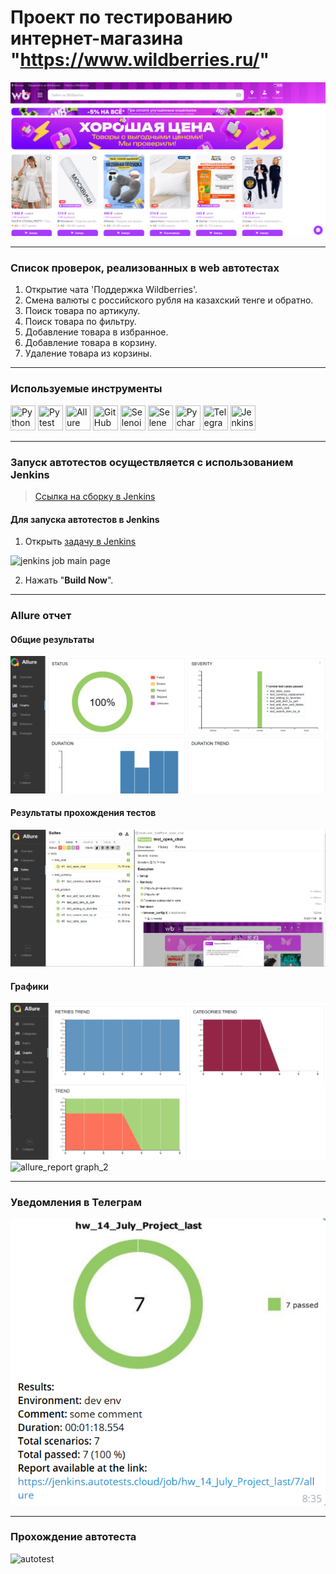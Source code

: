 # Проект по тестированию интернет-магазина "https://www.wildberries.ru/"

![main page screenshot](pictures/wildberries_main_page.png)

---
### Список проверок, реализованных в web автотестах
1. Открытие чата 'Поддержка Wildberries'.
2. Смена валюты с российского рубля на казахский тенге и обратно.
3. Поиск товара по артикулу.
4. Поиск товара по фильтру.
5. Добавление товара в избранное.
6. Добавление товара в корзину.
7. Удаление товара из корзины.

---

### Используемые инструменты
<img title="Python" src="pictures/logo/python.svg" height="40" width="40"/> <img title="Pytest" src="pictures/icons/pytest.svg" height="40" width="40"/> <img title="Allure Report" src="pictures/icons/allure_report.png" height="40" width="40"/> <img title="GitHub" src="pictures/icons/github.svg" height="40" width="40"/> <img title="Selenoid" src="pictures/icons/selenoid.png" height="40" width="40"/> <img title="Selene" src="pictures/icons/selene.png" height="40" width="40"/> <img title="Pycharm" src="pictures/icons/pycharm-original.svg" height="40" width="40"/> <img title="Telegram" src="pictures/icons/telegram.png" height="40" width="40"/> <img title="Jenkins" src="pictures/icons/jenkins-original.svg" height="40" width="40"/> 

---

### Запуск автотестов осуществляется с использованием Jenkins
> [Ссылка на сборку в Jenkins](https://jenkins.autotests.cloud/job/hw_14_July_Project_last/)

#### Для запуска автотестов в Jenkins
1. Открыть [задачу в Jenkins](https://jenkins.autotests.cloud/job/hw_14_July_Project_last/)

![jenkins job main page](pictures/Jenkins_job_main_page.png)

2. Нажать "**Build Now**".

---

### Allure отчет

#### Общие результаты
![allure_report main page](pictures/allure_report_main_page.png)

#### Результаты прохождения тестов
![allure_report suites](pictures/allure_report_suites.png)

#### Графики
![allure_report graph_1](pictures/allure_report_graph_1.png)
![allure_report graph_2](pictures/allure_report_graph_2.png)

---



### Уведомления в Телеграм

![telegram_notification](pictures/tg_notification.png)

---

### Прохождение автотеста

![autotest](pictures/clear_cart.gif)
